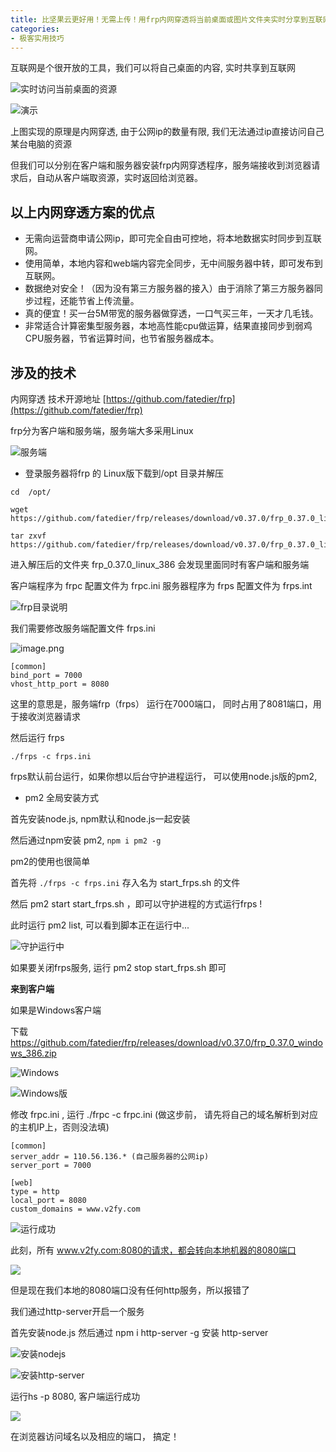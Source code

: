 ```yaml
---
title: 比坚果云更好用！无需上传！用frp内网穿透将当前桌面或图片文件夹实时分享到互联网
categories:
- 极客实用技巧
---
```




互联网是个很开放的工具，我们可以将自己桌面的内容, 实时共享到互联网


![实时访问当前桌面的资源](https://cdn.fangyuanxiaozhan.com/assets/1625488972929kt6N4h5G.png)

![演示](https://cdn.fangyuanxiaozhan.com/assets/1625488973120Zcz68N6N.gif)

上图实现的原理是内网穿透, 由于公网ip的数量有限, 我们无法通过ip直接访问自己某台电脑的资源


但我们可以分别在客户端和服务器安装frp内网穿透程序，服务端接收到浏览器请求后，自动从客户端取资源，实时返回给浏览器。

## 以上内网穿透方案的优点

- 无需向运营商申请公网ip，即可完全自由可控地，将本地数据实时同步到互联网。
- 使用简单，本地内容和web端内容完全同步，无中间服务器中转，即可发布到互联网。
- 数据绝对安全！（因为没有第三方服务器的接入）由于消除了第三方服务器同步过程，还能节省上传流量。
- 真的便宜！买一台5M带宽的服务器做穿透，一口气买三年，一天才几毛钱。
- 非常适合计算密集型服务器，本地高性能cpu做运算，结果直接同步到弱鸡CPU服务器，节省运算时间，也节省服务器成本。




## 涉及的技术


内网穿透 技术开源地址 [https://github.com/fatedier/frp](https://github.com/fatedier/frp)



frp分为客户端和服务端，服务端大多采用Linux


![服务端](https://cdn.fangyuanxiaozhan.com/assets/1625488972358wha5JyJW.png)

- 登录服务器将frp 的 Linux版下载到/opt 目录并解压


```
cd  /opt/

wget https://github.com/fatedier/frp/releases/download/v0.37.0/frp_0.37.0_linux_386.tar.gz

tar zxvf https://github.com/fatedier/frp/releases/download/v0.37.0/frp_0.37.0_linux_386.tar.gz
```

进入解压后的文件夹 frp_0.37.0_linux_386 会发现里面同时有客户端和服务端

客户端程序为 frpc 配置文件为 frpc.ini
服务器程序为 frps 配置文件为 frps.int

![frp目录说明](https://cdn.fangyuanxiaozhan.com/assets/1625488972367RjKtZfzR.png)


我们需要修改服务端配置文件 frps.ini

![image.png](https://cdn.fangyuanxiaozhan.com/assets/1625488972374B8bfcZzb.png)





```
[common]
bind_port = 7000
vhost_http_port = 8080
```

这里的意思是，服务端frp（frps） 运行在7000端口， 同时占用了8081端口，用于接收浏览器请求


然后运行 frps


```
./frps -c frps.ini
```
frps默认前台运行，如果你想以后台守护进程运行， 可以使用node.js版的pm2, 

- pm2 全局安装方式 

首先安装node.js, npm默认和node.js一起安装

然后通过npm安装 pm2, `npm i pm2 -g` 

pm2的使用也很简单

首先将 `./frps -c frps.ini` 存入名为  start_frps.sh 的文件

然后 pm2 start start_frps.sh ，即可以守护进程的方式运行frps !

此时运行 pm2 list, 可以看到脚本正在运行中...

![守护运行中](https://cdn.fangyuanxiaozhan.com/assets/1625488972486F5dnSMXA.png)


如果要关闭frps服务, 运行 pm2 stop start_frps.sh 即可



**来到客户端**

如果是Windows客户端

下载  https://github.com/fatedier/frp/releases/download/v0.37.0/frp_0.37.0_windows_386.zip

![Windows](https://cdn.fangyuanxiaozhan.com/assets/1625488972831jKzjQhkS.png)

![Windows版](https://cdn.fangyuanxiaozhan.com/assets/1625488972795kmKnr7Gf.png)

修改 frpc.ini , 运行 ./frpc -c frpc.ini (做这步前， 请先将自己的域名解析到对应的主机IP上，否则没法填)

```
[common]
server_addr = 110.56.136.* (自己服务器的公网ip)
server_port = 7000

[web]
type = http
local_port = 8080
custom_domains = www.v2fy.com
```

![运行成功](https://cdn.fangyuanxiaozhan.com/assets/1625488972713NQGbttRS.png)


此刻，所有 www.v2fy.com:8080的请求，都会转向本地机器的8080端口


![](https://cdn.fangyuanxiaozhan.com/assets/162548897282020XJ83zf.png)

但是现在我们本地的8080端口没有任何http服务，所以报错了



我们通过http-server开启一个服务


首先安装node.js 然后通过 npm i http-server -g 安装 http-server


![安装nodejs](https://cdn.fangyuanxiaozhan.com/assets/1625488972799CbZtjnih.png)



![安装http-server](https://cdn.fangyuanxiaozhan.com/assets/1625488972775sWdpW6Sa.png)


运行hs -p 8080, 客户端运行成功

![](https://cdn.fangyuanxiaozhan.com/assets/16254889728232QyzmaPM.png)



在浏览器访问域名以及相应的端口， 搞定！





